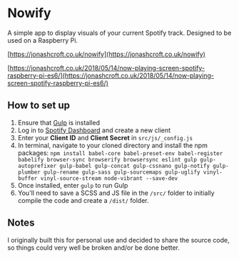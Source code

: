 # Nowify
A simple app to display visuals of your current Spotify track. Designed to be used on a Raspberry Pi.

[https://jonashcroft.co.uk/nowify](https://jonashcroft.co.uk/nowify)

[https://jonashcroft.co.uk/2018/05/14/now-playing-screen-spotify-raspberry-pi-es6/](https://jonashcroft.co.uk/2018/05/14/now-playing-screen-spotify-raspberry-pi-es6/)

## How to set up

 1. Ensure that [Gulp](https://gulpjs.com/) is installed
 2. Log in to [Spotify Dashboard](https://developer.spotify.com/dashboard/applications) and create a new client
 3. Enter your **Client ID** and **Client Secret** in `src/js/_config.js`
 4. In terminal, navigate to your cloned directory and install the npm packages: `npm install babel-core babel-preset-env babel-register babelify browser-sync browserify browsersync eslint gulp gulp-autoprefixer gulp-babel gulp-concat gulp-cssnano gulp-notify gulp-plumber gulp-rename gulp-sass gulp-sourcemaps gulp-uglify vinyl-buffer vinyl-source-stream node-vibrant --save-dev`
 5. Once installed, enter `gulp` to run Gulp
 6. You'll need to save a SCSS and JS file in the `/src/` folder to initially compile the code and create a `/dist/` folder.

## Notes

I originally built this for personal use and decided to share the source code, so things could very well be broken and/or be done better.